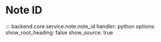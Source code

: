 
# Note ID 
::: backend.core.service.note.note_id
    handler: python
    options:
      show_root_heading: false
      show_source: true
